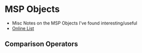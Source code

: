 MSP Objects
============
- Misc Notes on the MSP Objects I've found interesting/useful
- [Online List](https://docs.cycling74.com/max5/vignettes/core/msp_functional.html)

## Comparison Operators

